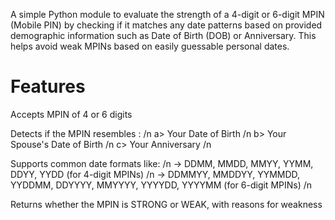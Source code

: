A simple Python module to evaluate the strength of a 4-digit or 6-digit MPIN (Mobile PIN) by checking if it matches any date patterns based on provided demographic information such as Date of Birth (DOB) or Anniversary. This helps avoid weak MPINs based on easily guessable personal dates.

# Features

Accepts MPIN of 4 or 6 digits

Detects if the MPIN resembles : /n
a> Your Date of Birth /n
b> Your Spouse's Date of Birth /n
c> Your Anniversary /n

Supports common date formats like: /n
-> DDMM, MMDD, MMYY, YYMM, DDYY, YYDD (for 4-digit MPINs) /n
-> DDMMYY, MMDDYY, YYMMDD, YYDDMM, DDYYYY, MMYYYY, YYYYDD, YYYYMM (for 6-digit MPINs) /n

Returns whether the MPIN is STRONG or WEAK, with reasons for weakness
